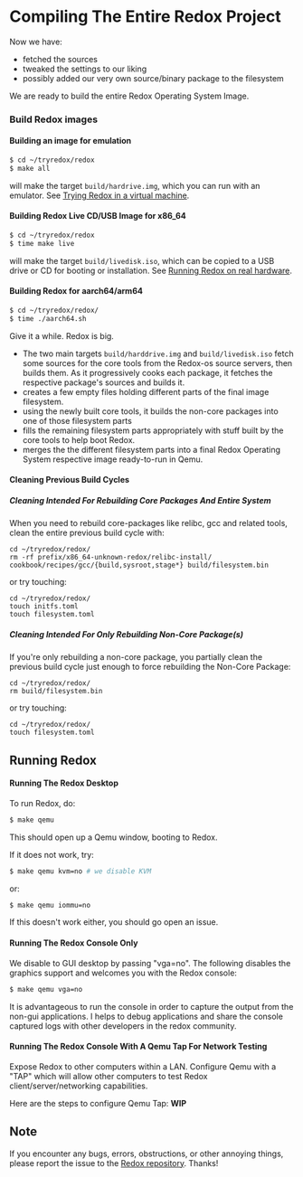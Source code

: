 Compiling The Entire Redox Project
===========================================

Now we have:
 - fetched the sources
 - tweaked the settings to our liking
 - possibly added our very own source/binary package to the filesystem

We are ready to build the entire Redox Operating System Image.

### Build Redox images

#### Building an image for emulation
```sh
$ cd ~/tryredox/redox
$ make all
```
will make the target `build/hardrive.img`, which you can run with an emulator. See [Trying Redox in a virtual machine](./ch02-02-try-vm.html).



#### Building Redox Live CD/USB Image for **x86_64**
```sh
$ cd ~/tryredox/redox
$ time make live
```
will make the target `build/livedisk.iso`, which can be copied to a USB drive or CD for booting or installation. See [Running Redox on real hardware](./ch02-03-real-hardware.html).


#### Building Redox for **aarch64/arm64**
```sh
$ cd ~/tryredox/redox/
$ time ./aarch64.sh
```

Give it a while. Redox is big.
- The two main targets `build/harddrive.img` and `build/livedisk.iso` fetch some sources for the core tools from the Redox-os source servers, then builds them.  As it progressively cooks each package, it fetches the respective package's sources and builds it.
- creates a few empty files holding different parts of the final image filesystem.
- using the newly built core tools, it builds the non-core packages into one of those filesystem parts
- fills the remaining filesystem parts appropriately with stuff built by the core tools to help boot Redox.
- merges the the different filesystem parts into a final Redox Operating System respective image ready-to-run in Qemu.

#### Cleaning Previous Build Cycles

##### Cleaning Intended For Rebuilding Core Packages And Entire System

When you need to rebuild core-packages like relibc, gcc and related tools, clean the entire previous build cycle with:
```
cd ~/tryredox/redox/
rm -rf prefix/x86_64-unknown-redox/relibc-install/ cookbook/recipes/gcc/{build,sysroot,stage*} build/filesystem.bin
```

or try touching:
```
cd ~/tryredox/redox/
touch initfs.toml
touch filesystem.toml
```

##### Cleaning Intended For Only Rebuilding Non-Core Package(s)
If you're only rebuilding a non-core package,
you partially clean the previous build cycle just enough to force rebuilding the Non-Core Package:
```
cd ~/tryredox/redox/
rm build/filesystem.bin
```

or try touching:
```
cd ~/tryredox/redox/
touch filesystem.toml
```

Running Redox
-------------

#### Running The Redox Desktop

To run Redox, do:
```sh
$ make qemu
```
This should open up a Qemu window, booting to Redox.

If it does not work, try:

```sh
$ make qemu kvm=no # we disable KVM
```

or:

```sh
$ make qemu iommu=no
```

If this doesn't work either, you should go open an issue.

#### Running The Redox Console Only

We disable to GUI desktop by passing "vga=no".  The following disables the graphics support and welcomes you with the Redox console:
```sh
$ make qemu vga=no 
```

It is advantageous to run the console in order to capture the output from the non-gui applications.
I helps to debug applications and share the console captured logs with other developers in the redox community.

#### Running The Redox Console With A Qemu Tap For Network Testing

Expose Redox to other computers within a LAN. Configure Qemu with a "TAP" which will allow other computers to test Redox client/server/networking capabilities.

Here are the steps to configure Qemu Tap:
**WIP**

Note
----

If you encounter any bugs, errors, obstructions, or other annoying things, please report the issue to the [Redox repository]. Thanks!

[Redox repository]: https://gitlab.redox-os.org/redox-os/redox
